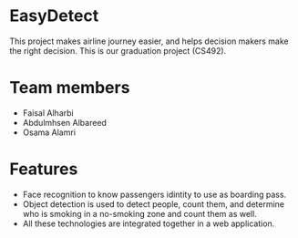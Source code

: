 # EasyDetect
This project makes airline journey easier, and helps decision makers make the right decision. This is our graduation project (CS492).

# Team members 
+ Faisal Alharbi
+ Abdulmhsen Albareed
+ Osama Alamri

# Features 
+ Face recognition to know passengers idintity to use as boarding pass.
+ Object detection is used to detect people, count them, and determine who is smoking in a no-smoking zone and count them as well.
+ All these technologies are integrated together in a web application.
